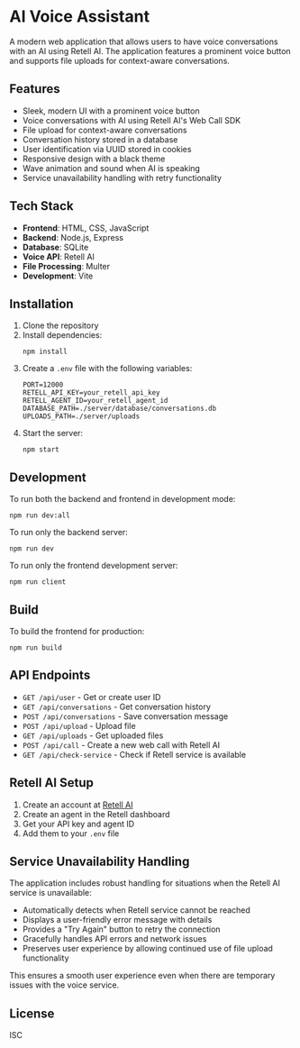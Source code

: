 # AI Voice Assistant

A modern web application that allows users to have voice conversations with an AI using Retell AI. The application features a prominent voice button and supports file uploads for context-aware conversations.

## Features

- Sleek, modern UI with a prominent voice button
- Voice conversations with AI using Retell AI's Web Call SDK
- File upload for context-aware conversations
- Conversation history stored in a database
- User identification via UUID stored in cookies
- Responsive design with a black theme
- Wave animation and sound when AI is speaking
- Service unavailability handling with retry functionality

## Tech Stack

- **Frontend**: HTML, CSS, JavaScript
- **Backend**: Node.js, Express
- **Database**: SQLite
- **Voice API**: Retell AI
- **File Processing**: Multer
- **Development**: Vite

## Installation

1. Clone the repository
2. Install dependencies:
   ```
   npm install
   ```
3. Create a `.env` file with the following variables:
   ```
   PORT=12000
   RETELL_API_KEY=your_retell_api_key
   RETELL_AGENT_ID=your_retell_agent_id
   DATABASE_PATH=./server/database/conversations.db
   UPLOADS_PATH=./server/uploads
   ```
4. Start the server:
   ```
   npm start
   ```

## Development

To run both the backend and frontend in development mode:

```
npm run dev:all
```

To run only the backend server:

```
npm run dev
```

To run only the frontend development server:

```
npm run client
```

## Build

To build the frontend for production:

```
npm run build
```

## API Endpoints

- `GET /api/user` - Get or create user ID
- `GET /api/conversations` - Get conversation history
- `POST /api/conversations` - Save conversation message
- `POST /api/upload` - Upload file
- `GET /api/uploads` - Get uploaded files
- `POST /api/call` - Create a new web call with Retell AI
- `GET /api/check-service` - Check if Retell service is available

## Retell AI Setup

1. Create an account at [Retell AI](https://www.retellai.com/)
2. Create an agent in the Retell dashboard
3. Get your API key and agent ID
4. Add them to your `.env` file

## Service Unavailability Handling

The application includes robust handling for situations when the Retell AI service is unavailable:

- Automatically detects when Retell service cannot be reached
- Displays a user-friendly error message with details
- Provides a "Try Again" button to retry the connection
- Gracefully handles API errors and network issues
- Preserves user experience by allowing continued use of file upload functionality

This ensures a smooth user experience even when there are temporary issues with the voice service.

## License

ISC